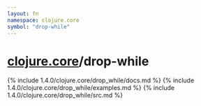 ```yaml
---
layout: fn
namespace: clojure.core
symbol: "drop-while"
---
```


# [clojure.core](../)/drop-while

{% include 1.4.0/clojure.core/drop_while/docs.md %}
{% include 1.4.0/clojure.core/drop_while/examples.md %}
{% include 1.4.0/clojure.core/drop_while/src.md %}

